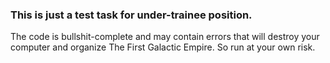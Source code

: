 ### This is just a test task for under-trainee position.
The code is bullshit-complete and may contain errors that will destroy your computer and organize The First Galactic Empire.
So run at your own risk.